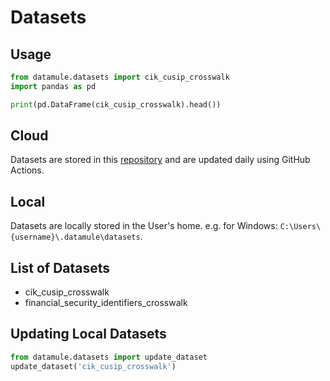 # Datasets

## Usage
```python
from datamule.datasets import cik_cusip_crosswalk
import pandas as pd

print(pd.DataFrame(cik_cusip_crosswalk).head())
```

## Cloud
Datasets are stored in this [repository](https://github.com/john-friedman/datamule-data/tree/master/data/datasets) and are updated daily using GitHub Actions. 

## Local
Datasets are locally stored in the User's home. e.g. for Windows: `C:\Users\{username}\.datamule\datasets`.

## List of Datasets
* cik_cusip_crosswalk
* financial_security_identifiers_crosswalk

## Updating Local Datasets
```python
from datamule.datasets import update_dataset
update_dataset('cik_cusip_crosswalk')
```